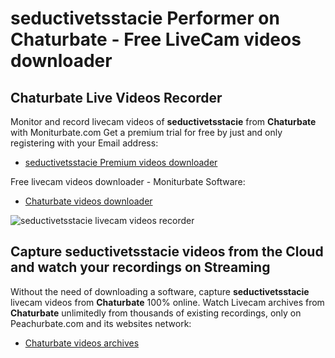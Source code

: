 # seductivetsstacie Performer on Chaturbate - Free LiveCam videos downloader

## Chaturbate Live Videos Recorder

Monitor and record livecam videos of **seductivetsstacie** from **Chaturbate** with Moniturbate.com
Get a premium trial for free by just and only registering with your Email address:
* [seductivetsstacie Premium videos downloader](https://moniturbate.com/request-demo-licence-key.html)

Free livecam videos downloader - Moniturbate Software:
* [Chaturbate videos downloader](https://moniturbate.com/moniturbate-download-software.html)

![seductivetsstacie livecam videos recorder](https://peachurnet.com/templates/moniturbate-software.png)


## Capture seductivetsstacie videos from the Cloud and watch your recordings on Streaming

Without the need of downloading a software, capture **seductivetsstacie** livecam videos from **Chaturbate** 100% online.
Watch Livecam archives from **Chaturbate** unlimitedly from thousands of existing recordings, only on Peachurbate.com and its websites network:
* [Chaturbate videos archives](https://peachurnet.com/)